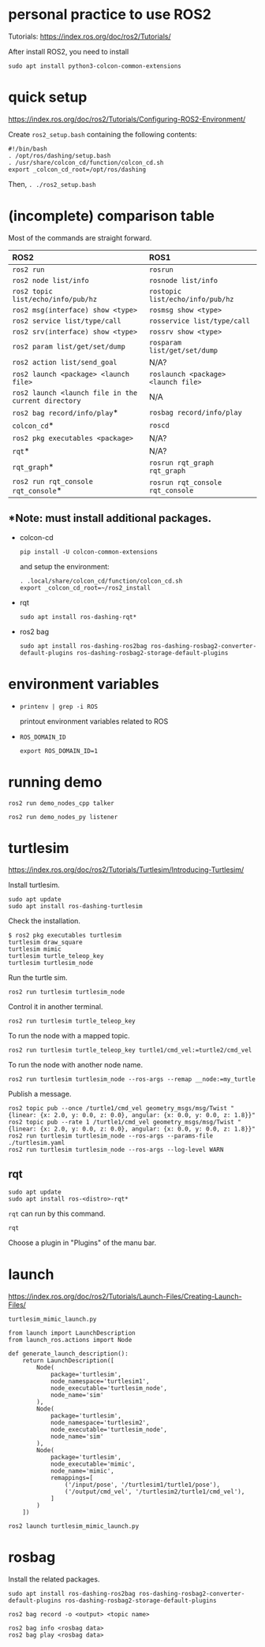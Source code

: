 # personal practice to use ROS2

Tutorials: https://index.ros.org/doc/ros2/Tutorials/

After install ROS2, you need to install
```
sudo apt install python3-colcon-common-extensions
```

# quick setup
https://index.ros.org/doc/ros2/Tutorials/Configuring-ROS2-Environment/

Create `ros2_setup.bash` containing the following contents:
```
#!/bin/bash
. /opt/ros/dashing/setup.bash
. /usr/share/colcon_cd/function/colcon_cd.sh
export _colcon_cd_root=/opt/ros/dashing
```

Then, `. ./ros2_setup.bash`

# (incomplete) comparison table

Most of the commands are straight forward.

| ROS2 | ROS1     |
| :------------- | :------------- |
| `ros2 run`  | `rosrun`|
| `ros2 node list/info` | `rosnode list/info` |
| `ros2 topic list/echo/info/pub/hz` | `rostopic list/echo/info/pub/hz` |
| `ros2 msg(interface) show <type>` | `rosmsg show <type>` |
| `ros2 service list/type/call` | `rosservice list/type/call` |
| `ros2 srv(interface) show <type>` | `rossrv show <type>` |
| `ros2 param list/get/set/dump` | `rosparam list/get/set/dump` |
| `ros2 action list/send_goal` | N/A? |
| `ros2 launch <package> <launch file>` | `roslaunch <package> <launch file>` |
| `ros2 launch <launch file in the current directory` | N/A |
| `ros2 bag record/info/play`* | `rosbag record/info/play`|
| `colcon_cd`* | `roscd` |
| `ros2 pkg executables <package>` | N/A?  |
| `rqt`* | N/A? |
| `rqt_graph`* | `rosrun rqt_graph rqt_graph` |
| `ros2 run rqt_console rqt_console`* | `rosrun rqt_console rqt_console` |

## \*Note: must install additional packages.

- colcon-cd

  ```
  pip install -U colcon-common-extensions
  ```

  and setup the environment:
  ```
  . .local/share/colcon_cd/function/colcon_cd.sh
  export _colcon_cd_root=~/ros2_install
  ```

- rqt

  ```
  sudo apt install ros-dashing-rqt*
  ```

- ros2 bag

  ```
  sudo apt install ros-dashing-ros2bag ros-dashing-rosbag2-converter-default-plugins ros-dashing-rosbag2-storage-default-plugins
  ```

# environment variables

- `printenv | grep -i ROS`

  printout environment variables related to ROS

- `ROS_DOMAIN_ID`

  `export ROS_DOMAIN_ID=1`

# running demo
```
ros2 run demo_nodes_cpp talker
```
```
ros2 run demo_nodes_py listener
```

# turtlesim
https://index.ros.org/doc/ros2/Tutorials/Turtlesim/Introducing-Turtlesim/

Install turtlesim.
```
sudo apt update
sudo apt install ros-dashing-turtlesim
```

Check the installation.
```
$ ros2 pkg executables turtlesim
turtlesim draw_square
turtlesim mimic
turtlesim turtle_teleop_key
turtlesim turtlesim_node
```

Run the turtle sim.
```
ros2 run turtlesim turtlesim_node
```

Control it in another terminal.
```
ros2 run turtlesim turtle_teleop_key
```

To run the node with a mapped topic.
```
ros2 run turtlesim turtle_teleop_key turtle1/cmd_vel:=turtle2/cmd_vel
```

To run the node with another node name.
```
ros2 run turtlesim turtlesim_node --ros-args --remap __node:=my_turtle
```

Publish a message.
```
ros2 topic pub --once /turtle1/cmd_vel geometry_msgs/msg/Twist "{linear: {x: 2.0, y: 0.0, z: 0.0}, angular: {x: 0.0, y: 0.0, z: 1.8}}"
ros2 topic pub --rate 1 /turtle1/cmd_vel geometry_msgs/msg/Twist "{linear: {x: 2.0, y: 0.0, z: 0.0}, angular: {x: 0.0, y: 0.0, z: 1.8}}"
ros2 run turtlesim turtlesim_node --ros-args --params-file ./turtlesim.yaml
ros2 run turtlesim turtlesim_node --ros-args --log-level WARN
```

## rqt
```
sudo apt update
sudo apt install ros-<distro>-rqt*
```

`rqt` can run by this command.
```
rqt
```
Choose a plugin in "Plugins" of the manu bar.

# launch

https://index.ros.org/doc/ros2/Tutorials/Launch-Files/Creating-Launch-Files/


`turtlesim_mimic_launch.py`
```
from launch import LaunchDescription
from launch_ros.actions import Node

def generate_launch_description():
    return LaunchDescription([
        Node(
            package='turtlesim',
            node_namespace='turtlesim1',
            node_executable='turtlesim_node',
            node_name='sim'
        ),
        Node(
            package='turtlesim',
            node_namespace='turtlesim2',
            node_executable='turtlesim_node',
            node_name='sim'
        ),
        Node(
            package='turtlesim',
            node_executable='mimic',
            node_name='mimic',
            remappings=[
                ('/input/pose', '/turtlesim1/turtle1/pose'),
                ('/output/cmd_vel', '/turtlesim2/turtle1/cmd_vel'),
            ]
        )
    ])
```

```
ros2 launch turtlesim_mimic_launch.py
```

# rosbag

Install the related packages.
```
sudo apt install ros-dashing-ros2bag ros-dashing-rosbag2-converter-default-plugins ros-dashing-rosbag2-storage-default-plugins
```

```
ros2 bag record -o <output> <topic name>
```

```
ros2 bag info <rosbag data>
ros2 bag play <rosbag data>
```
